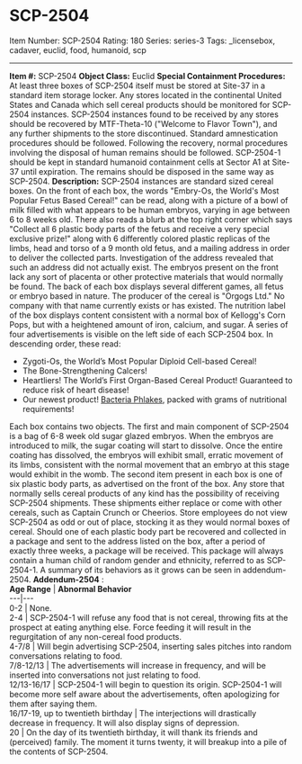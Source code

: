 # SCP-2504
Item Number: SCP-2504
Rating: 180
Series: series-3
Tags: _licensebox, cadaver, euclid, food, humanoid, scp

---

**Item #:** SCP-2504
**Object Class:** Euclid
**Special Containment Procedures:** At least three boxes of SCP-2504 itself must be stored at Site-37 in a standard item storage locker.
Any stores located in the continental United States and Canada which sell cereal products should be monitored for SCP-2504 instances. SCP-2504 instances found to be received by any stores should be recovered by MTF-Theta-10 ("Welcome to Flavor Town"), and any further shipments to the store discontinued. Standard amnestication procedures should be followed. Following the recovery, normal procedures involving the disposal of human remains should be followed.
SCP-2504-1 should be kept in standard humanoid containment cells at Sector A1 at Site-37 until expiration. The remains should be disposed in the same way as SCP-2504.
**Description:** SCP-2504 instances are standard sized cereal boxes. On the front of each box, the words "Embry-Os, the World's Most Popular Fetus Based Cereal!" can be read, along with a picture of a bowl of milk filled with what appears to be human embryos, varying in age between 6 to 8 weeks old. There also reads a blurb at the top right corner which says "Collect all 6 plastic body parts of the fetus and receive a very special exclusive prize!" along with 6 differently colored plastic replicas of the limbs, head and torso of a 9 month old fetus, and a mailing address in order to deliver the collected parts. Investigation of the address revealed that such an address did not actually exist. The embryos present on the front lack any sort of placenta or other protective materials that would normally be found. The back of each box displays several different games, all fetus or embryo based in nature. The producer of the cereal is "Orgogs Ltd." No company with that name currently exists or has existed. The nutrition label of the box displays content consistent with a normal box of Kellogg's Corn Pops, but with a heightened amount of iron, calcium, and sugar.
A series of four advertisements is visible on the left side of each SCP-2504 box. In descending order, these read:
  * Zygoti-Os, the World’s Most Popular Diploid Cell-based Cereal!
  * The Bone-Strengthening Calcers!
  * Heartliers! The World’s First Organ-Based Cereal Product! Guaranteed to reduce risk of heart disease!
  * Our newest product! [Bacteria Phlakes](/scp-3536), packed with grams of nutritional requirements!

Each box contains two objects. The first and main component of SCP-2504 is a bag of 6-8 week old sugar glazed embryos. When the embryos are introduced to milk, the sugar coating will start to dissolve. Once the entire coating has dissolved, the embryos will exhibit small, erratic movement of its limbs, consistent with the normal movement that an embryo at this stage would exhibit in the womb. The second item present in each box is one of six plastic body parts, as advertised on the front of the box.
Any store that normally sells cereal products of any kind has the possibility of receiving SCP-2504 shipments. These shipments either replace or come with other cereals, such as Captain Crunch or Cheerios. Store employees do not view SCP-2504 as odd or out of place, stocking it as they would normal boxes of cereal.
Should one of each plastic body part be recovered and collected in a package and sent to the address listed on the box, after a period of exactly three weeks, a package will be received. This package will always contain a human child of random gender and ethnicity, referred to as SCP-2504-1. A summary of its behaviors as it grows can be seen in addendum-2504.
**Addendum-2504** :  
**Age Range** | **Abnormal Behavior**  
---|---  
0-2 | None.  
2-4 | SCP-2504-1 will refuse any food that is not cereal, throwing fits at the prospect at eating anything else. Force feeding it will result in the regurgitation of any non-cereal food products.  
4-7/8 | Will begin advertising SCP-2504, inserting sales pitches into random conversations relating to food.  
7/8-12/13 | The advertisements will increase in frequency, and will be inserted into conversations not just relating to food.  
12/13-16/17 | SCP-2504-1 will begin to question its origin. SCP-2504-1 will become more self aware about the advertisements, often apologizing for them after saying them.  
16/17-19, up to twentieth birthday | The interjections will drastically decrease in frequency. It will also display signs of depression.  
20 | On the day of its twentieth birthday, it will thank its friends and (perceived) family. The moment it turns twenty, it will breakup into a pile of the contents of SCP-2504.